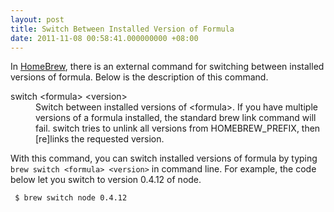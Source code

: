 ```yaml
---
layout: post
title: Switch Between Installed Version of Formula
date: 2011-11-08 00:58:41.000000000 +08:00
---
```

In [HomeBrew](http://mxcl.github.com/homebrew/), there is an external command for switching between installed versions of formula. Below is the description of this command.

<dl>
    <dt>switch &lt;formula&gt; &lt;version&gt;</dt>
    <dd>Switch between installed versions of &lt;formula&gt;. If you have multiple versions of a formula installed, the standard brew link command will fail. switch tries to unlink all versions from HOMEBREW_PREFIX, then [re]links the requested version.</dd>
</dl>

With this command, you can switch installed versions of formula by typing `brew switch <formula> <version>` in command line. For example, the code below let you switch to version 0.4.12 of node.

     $ brew switch node 0.4.12
